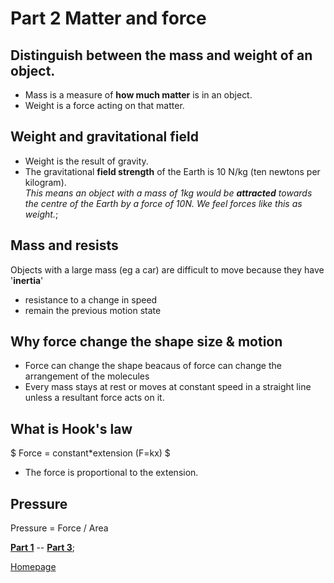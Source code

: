 # Part 2 Matter and force

## Distinguish between the mass and weight of an object.

- Mass is a measure of **how much matter** is in an object.
- Weight is a force acting on that matter.

## Weight and gravitational field
- Weight is the result of gravity. 
- The gravitational **field strength** of the Earth is 10 N/kg (ten newtons per kilogram).  
*This means an object with a mass of 1kg would be **attracted** towards the centre of the Earth by a force of 10N. We feel forces like this as weight.*;

## Mass and resists

Objects with a large mass (eg a car) are difficult to move because they have '**inertia**'
- resistance to a change in speed 
- remain the previous motion state

## Why force change the shape size & motion

- Force can change the shape beacaus of force can change the arrangement of the molecules
- Every mass stays at rest or moves at constant speed in a straight line unless a resultant force acts on it.

## What is Hook's law
  $ Force = constant\*extension (F=kx) $

- The force is proportional to the extension.

## Pressure

 Pressure = Force / Area 

[**Part 1**](part1.md) -- [**Part 3**](part3.md);

[Homepage](../../README.md)

